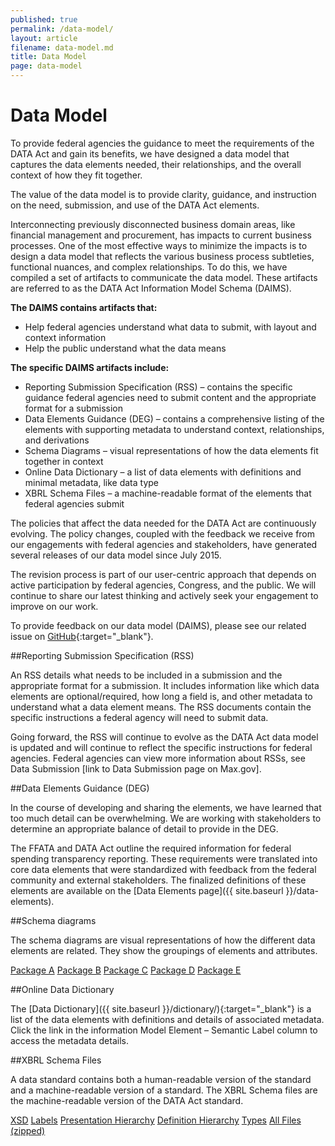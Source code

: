 ```yaml
---
published: true
permalink: /data-model/
layout: article
filename: data-model.md
title: Data Model
page: data-model
---
```


# Data Model

To provide federal agencies the guidance to meet the requirements of the DATA Act and gain its benefits, we have designed a data model that captures the data elements needed, their relationships, and the overall context of how they fit together.

The value of the data model is to provide clarity, guidance, and instruction on the need, submission, and use of the DATA Act elements.  

Interconnecting previously disconnected business domain areas, like financial management and procurement, has impacts to current business processes. One of the most effective ways to minimize the impacts is to design a data model that reflects the various business process subtleties, functional nuances, and complex relationships. To do this, we have compiled a set of artifacts to communicate the data model. These artifacts are referred to as the DATA Act Information Model Schema (DAIMS).

**The DAIMS contains artifacts that:**

* Help federal agencies understand what data to submit, with layout and context information
* Help the public understand what the data means


**The specific DAIMS artifacts include:**

* Reporting Submission Specification (RSS) – contains the specific guidance federal agencies need to submit content and the appropriate format for a submission
* Data Elements Guidance (DEG) – contains a comprehensive listing of the elements with supporting metadata to understand context, relationships, and derivations
* Schema Diagrams – visual representations of how the data elements fit together in context
* Online Data Dictionary – a list of data elements with definitions and minimal metadata, like data type
* XBRL Schema Files – a machine-readable format of the elements that federal agencies submit


The policies that affect the data needed for the DATA Act are continuously evolving. The policy changes, coupled with the feedback we receive from our engagements with federal agencies and stakeholders, have generated several releases of our data model since July 2015.

The revision process is part of our user-centric approach that depends on active participation by federal agencies, Congress, and the public. We will continue to share our latest thinking and actively seek your engagement to improve on our work.

To provide feedback on our data model (DAIMS), please see our related issue on [GitHub](https://github.com/fedspendingtransparency/fedspendingtransparency.github.io/issues/126){:target="_blank"}.


##Reporting Submission Specification (RSS)

An RSS details what needs to be included in a submission and the appropriate format for a submission. It includes information like which data elements are optional/required, how long a field is, and other metadata to understand what a data element means. The RSS documents contain the specific instructions a federal agency will need to submit data.

Going forward, the RSS will continue to evolve as the DATA Act data model is updated and will continue to reflect the specific instructions for federal agencies. Federal agencies can view more information about RSSs, see Data Submission [link to Data Submission page on Max.gov]. 

##Data Elements Guidance (DEG)

In the course of developing and sharing the elements, we have learned that too much detail can be overwhelming. We are working with stakeholders to determine an appropriate balance of detail to provide in the DEG.

The FFATA and DATA Act outline the required information for federal spending transparency reporting. These requirements were translated into core data elements that were standardized with feedback from the federal community and external stakeholders. The finalized definitions of these elements are available on the [Data Elements page]({{ site.baseurl }}/data-elements).


##Schema diagrams

The schema diagrams are visual representations of how the different data elements are related. They show the groupings of elements and attributes.

<div class="list-group">
  <a href="http://fedspendingtransparency.github.io/assets/docs/DAIMS_Diagram-PackageA_v0.7.pdf" target="_blank" class="list-group-item">Package A</a>
  <a href="http://fedspendingtransparency.github.io/assets/docs/DAIMS_Diagram-PackageB_v0.7.pdf" target="_blank" class="list-group-item">Package B</a>
  <a href="http://fedspendingtransparency.github.io/assets/docs/DAIMS_Diagram-PackageC_v0.7.pdf" target="_blank" class="list-group-item">Package C</a>
  <a href="http://fedspendingtransparency.github.io/assets/docs/DAIMS_Diagram-PackageD_v0.7.pdf" target="_blank" class="list-group-item">Package D</a>
  <a href="http://fedspendingtransparency.github.io/assets/docs/DAIMS_Diagram-PackageE_v0.7.pdf" target="_blank" class="list-group-item">Package E</a>
</div>


##Online Data Dictionary

The [Data Dictionary]({{ site.baseurl }}/dictionary/){:target="_blank"} is a list of the data elements with definitions and details of associated metadata. Click the link in the information Model Element – Semantic Label column to access the metadata details.


##XBRL Schema Files

A data standard contains both a human-readable version of the standard and a machine-readable version of a standard. The XBRL Schema files are the machine-readable version of the DATA Act standard.

<div class="list-group">
  <a href="http://fedspendingtransparency.github.io/schema/daims/treas-20151231.xsd" target="_blank" class="list-group-item">XSD</a>
  <a href="http://fedspendingtransparency.github.io/schema/daims/treas-20151231_lab.xml" target="_blank" class="list-group-item">Labels</a>
  <a href="http://fedspendingtransparency.github.io/schema/daims/treas-20151231_pre.xml" target="_blank" class="list-group-item">Presentation Hierarchy</a>
  <a href="http://fedspendingtransparency.github.io/schema/daims/treas-20151231_def.xml" target="_blank" class="list-group-item">Definition Hierarchy</a>
  <a href="http://fedspendingtransparency.github.io/schema/daims/treasury-fiscal-service-2015-12-31.xsd" target="_blank" class="list-group-item">Types</a>
  <a href="http://fedspendingtransparency.github.io/schema/daims/DATA_Act_Schema_v0.7.zip" target="_blank" class="list-group-item">All Files (zipped)</a>
</div>
